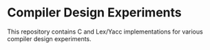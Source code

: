 # Compiler Design Experiments

This repository contains C and Lex/Yacc implementations for various compiler design experiments.
